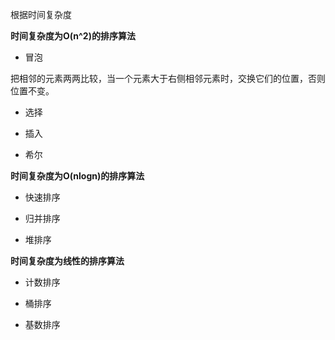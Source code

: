 根据时间复杂度

**时间复杂度为O(n^2)的排序算法**

- 冒泡

把相邻的元素两两比较，当一个元素大于右侧相邻元素时，交换它们的位置，否则位置不变。

- 选择

- 插入

- 希尔


**时间复杂度为O(nlogn)的排序算法**

- 快速排序

- 归并排序

- 堆排序

**时间复杂度为线性的排序算法**

- 计数排序

- 桶排序

- 基数排序
